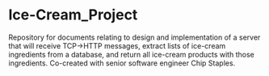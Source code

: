 # Ice-Cream_Project
Repository for documents relating to design and implementation of a server that will receive TCP->HTTP messages, extract lists of ice-cream ingredients from a database, and return all ice-cream products with those ingredients. Co-created with senior software engineer Chip Staples.
